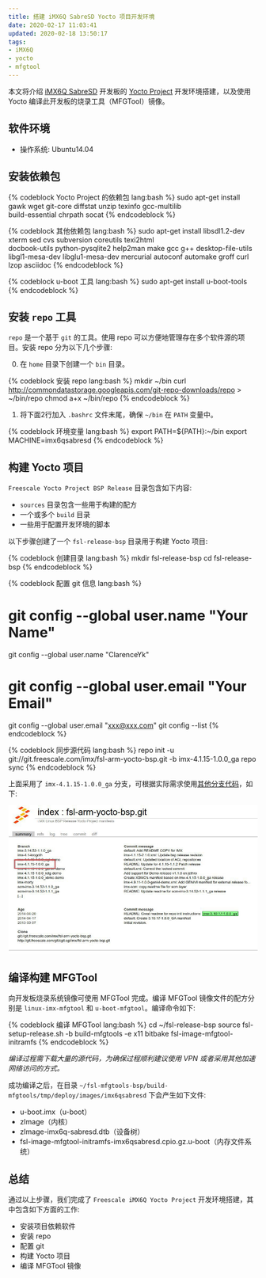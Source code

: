 ```yaml
---
title: 搭建 iMX6Q SabreSD Yocto 项目开发环境
date: 2020-02-17 11:03:41
updated: 2020-02-18 13:50:17
tags:
- iMX6Q
- yocto
- mfgtool
---
```


本文将介绍 [iMX6Q SabreSD]() 开发板的 [Yocto Project]() 开发环境搭建，以及使用 Yocto 编译此开发板的烧录工具（MFGTool）镜像。

<!-- more -->

## 软件环境

- 操作系统: Ubuntu14.04

## 安装依赖包

{% codeblock Yocto Project 的依赖包 lang:bash %}
sudo apt-get install gawk wget git-core diffstat unzip texinfo gcc-multilib \
build-essential chrpath socat
{% endcodeblock %}

{% codeblock 其他依赖包 lang:bash %}
sudo apt-get install libsdl1.2-dev xterm sed cvs subversion coreutils texi2html \
docbook-utils python-pysqlite2 help2man make gcc g++ desktop-file-utils \
libgl1-mesa-dev libglu1-mesa-dev mercurial autoconf automake groff curl lzop asciidoc
{% endcodeblock %}

{% codeblock u-boot 工具 lang:bash %}
sudo apt-get install u-boot-tools
{% endcodeblock %}

## 安装 `repo` 工具

`repo` 是一个基于 `git` 的工具。使用 repo 可以方便地管理存在多个软件源的项目。安装 repo 分为以下几个步骤:

0. 在 `home` 目录下创建一个 `bin` 目录。

{% codeblock 安装 repo lang:bash %}
mkdir ~/bin
curl http://commondatastorage.googleapis.com/git-repo-downloads/repo > ~/bin/repo
chmod a+x ~/bin/repo
{% endcodeblock %}

1. 将下面2行加入 `.bashrc` 文件末尾，确保 `~/bin` 在 `PATH` 变量中。

{% codeblock 环境变量 lang:bash %}
export PATH=${PATH}:~/bin
export MACHINE=imx6qsabresd
{% endcodeblock %}

## 构建 Yocto 项目

`Freescale Yocto Project BSP Release` 目录包含如下内容:

- `sources` 目录包含一些用于构建的配方
- 一个或多个 `build` 目录
- 一些用于配置开发环境的脚本

以下步骤创建了一个 `fsl-release-bsp` 目录用于构建 Yocto 项目:

{% codeblock 创建目录 lang:bash %}
mkdir fsl-release-bsp
cd fsl-release-bsp
{% endcodeblock %}

{% codeblock 配置 git 信息 lang:bash %}
# git config --global user.name "Your Name"
git config --global user.name "ClarenceYk"
# git config --global user.email "Your Email"
git config --global user.email "xxx@xxx.com"
git config --list
{% endcodeblock %}

{% codeblock 同步源代码 lang:bash %}
repo init -u git://git.freescale.com/imx/fsl-arm-yocto-bsp.git -b imx-4.1.15-1.0.0_ga
repo sync
{% endcodeblock %}

上面采用了 `imx-4.1.15-1.0.0_ga` 分支，可根据实际需求使用[其他分支代码](http://git.freescale.com/git/cgit.cgi/imx/fsl-arm-yocto-bsp.git/)，如下:

![](/2020/02/17/搭建-iMX6Q-SabreSD-Yocto-项目开发环境/fsl-arm-yocto-bsp-git.jpg)

## 编译构建 MFGTool

向开发板烧录系统镜像可使用 MFGTool 完成。编译 MFGTool 镜像文件的配方分别是 `linux-imx-mfgtool` 和 `u-boot-mfgtool`。编译命令如下:

{% codeblock 编译 MFGTool lang:bash %}
cd ~/fsl-release-bsp
source fsl-setup-release.sh -b build-mfgtools -e x11
bitbake fsl-image-mfgtool-initramfs
{% endcodeblock %}

*编译过程需下载大量的源代码，为确保过程顺利建议使用 VPN 或者采用其他加速网络访问的方式。*

成功编译之后，在目录 `~/fsl-mfgtools-bsp/build-mfgtools/tmp/deploy/images/imx6qsabresd` 下会产生如下文件:

- u-boot.imx（u-boot）
- zImage（内核）
- zImage-imx6q-sabresd.dtb（设备树）
- fsl-image-mfgtool-initramfs-imx6qsabresd.cpio.gz.u-boot（内存文件系统）

## 总结

通过以上步骤，我们完成了 `Freescale iMX6Q Yocto Project` 开发环境搭建，其中包含如下方面的工作:

- 安装项目依赖软件
- 安装 repo
- 配置 git
- 构建 Yocto 项目
- 编译 MFGTool 镜像
